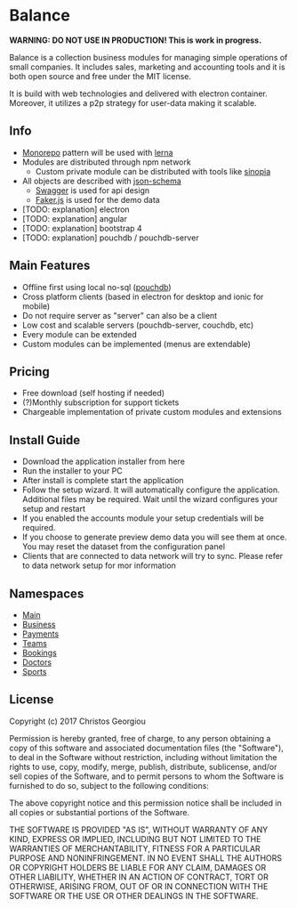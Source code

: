 # Balance

**WARNING: DO NOT USE IN PRODUCTION! This is work in progress.**

Balance is a collection business modules for managing simple operations of small companies.
It includes sales, marketing and accounting tools and it is both open source and free under the MIT license.

It is build with web technologies and delivered with electron container. Moreover, it utilizes a p2p strategy for user-data making it scalable.

## Info

- [Monorepo](https://github.com/babel/babel/blob/master/doc/design/monorepo.md) pattern will be used with [lerna](https://github.com/lerna/lerna)
- Modules are distributed through npm network
  - Custom private module can be distributed with tools like [sinopia](https://www.npmjs.com/package/sinopia)
- All objects are described with [json-schema](http://json-schema.org/)
  - [Swagger](https://swagger.io/) is used for api design
  - [Faker.js](https://github.com/marak/faker.js) is used for the demo data
- [TODO: explanation] electron
- [TODO: explanation] angular
- [TODO: explanation] bootstrap 4
- [TODO: explanation] pouchdb / pouchdb-server

## Main Features

- Offline first using local no-sql ([pouchdb](https://pouchdb.com/))
- Cross platform clients (based in electron for desktop and ionic for mobile)
- Do not require server as "server" can also be a client
- Low cost and scalable servers (pouchdb-server, couchdb, etc)
- Every module can be extended
- Custom modules can be implemented (menus are extendable)

## Pricing

- Free download (self hosting if needed)
- (?)Monthly subscription for support tickets
- Chargeable implementation of private custom modules and extensions

## Install Guide

- Download the application installer from here
- Run the installer to your PC
- After install is complete start the application
- Follow the setup wizard. It will automatically configure the application. Additional files may be required. Wait until the wizard configures your setup and restart
- If you enabled the accounts module your setup credentials will be required.
- If you choose to generate preview demo data you will see them at once. You may reset the dataset from the configuration panel
- Clients that are connected to data network will try to sync. Please refer to data network setup for mor information

## Namespaces

- [Main](docs/modules/_main/README.md)
- [Business](docs/modules/business/README.md)
- [Payments](docs/modules/payments/README.md)
- [Teams](docs/modules/teams/README.md)
- [Bookings](docs/modules/bookings/README.md)
- [Doctors](docs/modules/doctors/README.md)
- [Sports](docs/modules/sports/README.md)

## License

Copyright (c) 2017 Christos Georgiou

Permission is hereby granted, free of charge, to any person obtaining a copy
of this software and associated documentation files (the "Software"), to deal
in the Software without restriction, including without limitation the rights
to use, copy, modify, merge, publish, distribute, sublicense, and/or sell
copies of the Software, and to permit persons to whom the Software is
furnished to do so, subject to the following conditions:

The above copyright notice and this permission notice shall be included in all
copies or substantial portions of the Software.

THE SOFTWARE IS PROVIDED "AS IS", WITHOUT WARRANTY OF ANY KIND, EXPRESS OR
IMPLIED, INCLUDING BUT NOT LIMITED TO THE WARRANTIES OF MERCHANTABILITY,
FITNESS FOR A PARTICULAR PURPOSE AND NONINFRINGEMENT. IN NO EVENT SHALL THE
AUTHORS OR COPYRIGHT HOLDERS BE LIABLE FOR ANY CLAIM, DAMAGES OR OTHER
LIABILITY, WHETHER IN AN ACTION OF CONTRACT, TORT OR OTHERWISE, ARISING FROM,
OUT OF OR IN CONNECTION WITH THE SOFTWARE OR THE USE OR OTHER DEALINGS IN THE
SOFTWARE.